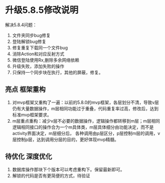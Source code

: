 
# 升级5.8.5修改说明

解决5.8.4问题：

1. 文件夹同步bug修复
2. 登陆解锁bug修复
3. 修复重复下载同一个文件bug
4. 消除Action和对应反射方式
5. 微信登陆使用Rx,删除多余网络依赖
6. 升级失败，添加失败的操作
7. 只保持一个同步块在执行，其他的屏蔽，修复。

## 亮点 框架重构

1. 对mvp框架又重构了一遍：以前的5.8.0的mvp框架，各层划分不清，导致v层仍有大量数据操作，m层相同功能过于重叠，代码重复率过高，修改后，达到标准mvp框架要求。
2. m层重点重构：减少v层不必要的数据操作，逻辑操作都转移到m层；m层相同逻辑相同接口的操作合为一个m具体类，m层具体细分由功能决定，而不是activity界面决定，m层细分后，
各种调用由p层区分，p层控制m层的调用，v层控制p层，达到调用分层的目的，更好体现mvp精髓。

## 待优化 深度优化

1. 数据库操作那块下个版本可以考虑重构下。保留最新即可。
2. 解锁的代码是否有更简便的方式，待验证



